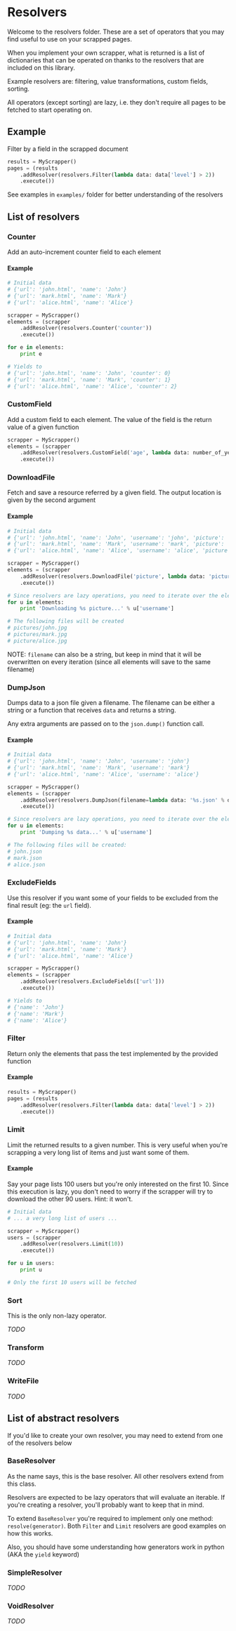 # Resolvers

Welcome to the resolvers folder. These are a set of operators that you may find useful to use on your scrapped pages.

When you implement your own scrapper, what is returned is a list of dictionaries that can be operated on thanks to the resolvers that are included on this library.

Example resolvers are: filtering, value transformations, custom fields, sorting.

All operators (except sorting) are lazy, i.e. they don't require all pages to be fetched to start operating on.

## Example

Filter by a field in the scrapped document

```python
results = MyScrapper()
pages = (results
    .addResolver(resolvers.Filter(lambda data: data['level'] > 2))
    .execute())
```

See examples in `examples/` folder for better understanding of the resolvers

## List of resolvers

### Counter

Add an auto-increment counter field to each element

#### Example

```python
# Initial data
# {'url': 'john.html', 'name': 'John'}
# {'url': 'mark.html', 'name': 'Mark'}
# {'url': 'alice.html', 'name': 'Alice'}

scrapper = MyScrapper()
elements = (scrapper
    .addResolver(resolvers.Counter('counter'))
    .execute())

for e in elements:
    print e

# Yields to
# {'url': 'john.html', 'name': 'John', 'counter': 0}
# {'url': 'mark.html', 'name': 'Mark', 'counter': 1}
# {'url': 'alice.html', 'name': 'Alice', 'counter': 2}
```

### CustomField

Add a custom field to each element. The value of the field is the return value of a given function

```python
scrapper = MyScrapper()
elements = (scrapper
    .addResolver(resolvers.CustomField('age', lambda data: number_of_years(data['day_of_birth'])))
    .execute())
```

### DownloadFile

Fetch and save a resource referred by a given field. The output location is given by the second argument

#### Example

```python
# Initial data
# {'url': 'john.html', 'name': 'John', 'username': 'john', 'picture': '527bd5b5d689e2c32ae974c6229ff785.jpg'}
# {'url': 'mark.html', 'name': 'Mark', 'username': 'mark', 'picture': 'ea82410c7a9991816b5eeeebe195e20a.jpg'}
# {'url': 'alice.html', 'name': 'Alice', 'username': 'alice', 'picture': '6384e2b2184bcbf58eccf10ca7a6563c.jpg' }

scrapper = MyScrapper()
elements = (scrapper
    .addResolver(resolvers.DownloadFile('picture', lambda data: 'pictures/%s.jpg' % data['username']))
    .execute())

# Since resolvers are lazy operations, you need to iterate over the elements, otherwise no files will be downloaded
for u in elements:
    print 'Downloading %s picture...' % u['username']

# The following files will be created
# pictures/john.jpg
# pictures/mark.jpg
# picture/alice.jpg
```

NOTE: `filename` can also be a string, but keep in mind that it will be overwritten on every iteration (since all elements will save to the same filename)

### DumpJson

Dumps data to a json file given a filename. The filename can be either a string or a function that receives `data` and returns a string.

Any extra arguments are passed on to the `json.dump()` function call.

#### Example

```python
# Initial data
# {'url': 'john.html', 'name': 'John', 'username': 'john'}
# {'url': 'mark.html', 'name': 'Mark', 'username': 'mark'}
# {'url': 'alice.html', 'name': 'Alice', 'username': 'alice'}

scrapper = MyScrapper()
elements = (scrapper
    .addResolver(resolvers.DumpJson(filename=lambda data: '%s.json' % data['username']), ensure_ascii=True)
    .execute())

# Since resolvers are lazy operations, you need to iterate over the elements, otherwise no files will be downloaded
for u in elements:
    print 'Dumping %s data...' % u['username']

# The following files will be created:
# john.json
# mark.json
# alice.json
```

### ExcludeFields

Use this resolver if you want some of your fields to be excluded from the final result (eg: the `url` field).

#### Example

```python
# Initial data
# {'url': 'john.html', 'name': 'John'}
# {'url': 'mark.html', 'name': 'Mark'}
# {'url': 'alice.html', 'name': 'Alice'}

scrapper = MyScrapper()
elements = (scrapper
    .addResolver(resolvers.ExcludeFields(['url']))
    .execute())

# Yields to
# {'name': 'John'}
# {'name': 'Mark'}
# {'name': 'Alice'}
```

### Filter

Return only the elements that pass the test implemented by the provided function

#### Example

```python
results = MyScrapper()
pages = (results
    .addResolver(resolvers.Filter(lambda data: data['level'] > 2))
    .execute())
```

### Limit

Limit the returned results to a given number. This is very useful when you're scrapping a very long list of items and just want some of them.

#### Example

Say your page lists 100 users but you're only interested on the first 10. Since this execution is lazy, you don't need to worry if the scrapper will try to download the other 90 users. Hint: it won't.

```python
# Initial data
# ... a very long list of users ...

scrapper = MyScrapper()
users = (scrapper
    .addResolver(resolvers.Limit(10))
    .execute())

for u in users:
    print u

# Only the first 10 users will be fetched
```

### Sort

This is the only non-lazy operator.

*TODO*

### Transform

*TODO*

### WriteFile

*TODO*

## List of abstract resolvers

If you'd like to create your own resolver, you may need to extend from one of the resolvers below

### BaseResolver

As the name says, this is the base resolver. All other resolvers extend from this class.

Resolvers are expected to be lazy operators that will evaluate an iterable. If you're creating a resolver, you'll probably want to keep that in mind.

To extend `BaseResolver` you're required to implement only one method: `resolve(generator)`. Both `Filter` and `Limit` resolvers are good examples on how this works.

Also, you should have some understanding how generators work in python (AKA the `yield` keyword)

### SimpleResolver

*TODO*

### VoidResolver

*TODO*
